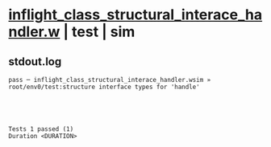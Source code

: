# [inflight_class_structural_interace_handler.w](../../../../examples/tests/valid/inflight_class_structural_interace_handler.w) | test | sim

## stdout.log
```log
pass ─ inflight_class_structural_interace_handler.wsim » root/env0/test:structure interface types for 'handle'
 




Tests 1 passed (1) 
Duration <DURATION>

```

